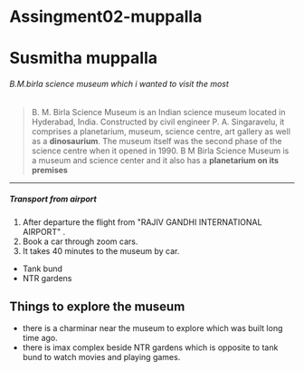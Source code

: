 # Assingment02-muppalla
# Susmitha muppalla
###### B.M.birla science museum which i wanted to visit the most
> B. M. Birla Science Museum is an Indian science museum located in Hyderabad, India. Constructed by civil engineer P. A. Singaravelu, it comprises a planetarium, museum, science centre, art gallery as well as a __dinosaurium__. The museum itself was the second phase of the science centre when it opened in 1990. B M Birla Science Museum is a museum and science center and it also has a **planetarium on its premises**

***
##### Transport from airport
  
  1. After departure the flight  from "RAJIV GANDHI INTERNATIONAL AIRPORT" .
  2. Book a car through zoom cars.
  3. It takes 40 minutes to the museum by car.
  * Tank bund
  * NTR gardens
  ## Things to explore the museum
  * there is a charminar near the museum to explore which was built long time ago.
  * there is imax complex beside NTR gardens which is opposite to tank bund to watch movies and playing games.
  